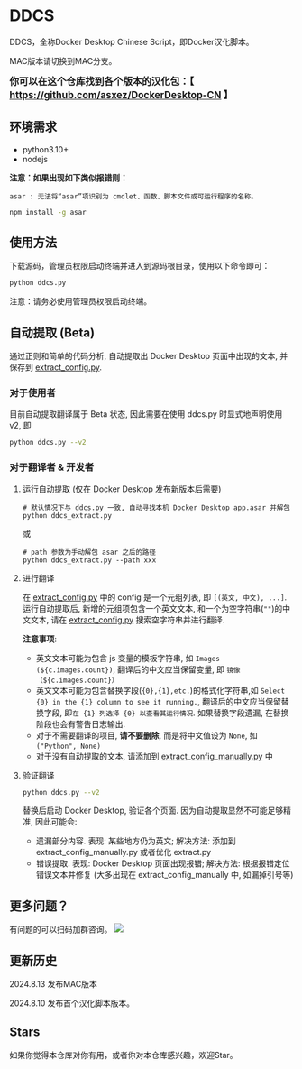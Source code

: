 # DDCS

DDCS，全称Docker Desktop Chinese Script，即Docker汉化脚本。

MAC版本请切换到MAC分支。

<big>**你可以在这个仓库找到各个版本的汉化包：【 https://github.com/asxez/DockerDesktop-CN 】**</big>

## 环境需求
- python3.10+
- nodejs

**注意：如果出现如下类似报错则：**
```text
asar : 无法将“asar”项识别为 cmdlet、函数、脚本文件或可运行程序的名称。
```
```bash
npm install -g asar
```

## 使用方法
下载源码，管理员权限启动终端并进入到源码根目录，使用以下命令即可：
```bash
python ddcs.py
```
注意：请务必使用管理员权限启动终端。

## 自动提取 (Beta)

通过正则和简单的代码分析, 自动提取出 Docker Desktop 页面中出现的文本,
并保存到 [extract_config.py](./lib/extract_config.py).

### 对于使用者

目前自动提取翻译属于 Beta 状态, 因此需要在使用 ddcs.py 时显式地声明使用 v2, 即

```bash
python ddcs.py --v2
```

### 对于翻译者 & 开发者

1. 运行自动提取 (仅在 Docker Desktop 发布新版本后需要)

    ```shell
    # 默认情况下与 ddcs.py 一致, 自动寻找本机 Docker Desktop app.asar 并解包
    python ddcs_extract.py
    ```
   或
    ```shell
    # path 参数为手动解包 asar 之后的路径 
    python ddcs_extract.py --path xxx
    ```
2. 进行翻译

   在 [extract_config.py](./lib/extract_config.py) 中的 config 是一个元组列表, 即 `[(英文, 中文), ...]`. 运行自动提取后,
   新增的元组项包含一个英文文本, 和一个为空字符串(`""`)的中文文本, 请在 [extract_config.py](./lib/extract_config.py)
   搜索空字符串并进行翻译.

   **注意事项**:
    - 英文文本可能为包含 js 变量的模板字符串, 如 `Images (${c.images.count})`, 翻译后的中文应当保留变量, 即
      `镜像（${c.images.count}）`
    - 英文文本可能为包含替换字段(`{0},{1},etc.`)的格式化字符串,如 `Select {0} in the {1} column to see it running.`,
      翻译后的中文应当保留替换字段, 即`在 {1} 列选择 {0} 以查看其运行情况`. 如果替换字段遗漏, 在替换阶段也会有警告日志输出.
    - 对于不需要翻译的项目, **请不要删除**, 而是将中文值设为 `None`, 如 `("Python", None)`
    - 对于没有自动提取的文本, 请添加到 [extract_config_manually.py](./lib/extract_config_manually.py) 中

3. 验证翻译

    ```bash
    python ddcs.py --v2
    ```
   替换后启动 Docker Desktop, 验证各个页面. 因为自动提取显然不可能足够精准, 因此可能会:
    - 遗漏部分内容. 表现: 某些地方仍为英文; 解决方法: 添加到 extract_config_manually.py 或者优化 extract.py
    - 错误提取. 表现: Docker Desktop 页面出现报错; 解决方法: 根据报错定位错误文本并修复 (大多出现在
      extract_config_manually 中, 如漏掉引号等)

## 更多问题？
有问题的可以扫码加群咨询。
![](images/1.jpg)

## 更新历史
2024.8.13 发布MAC版本

2024.8.10 发布首个汉化脚本版本。

## Stars
如果你觉得本仓库对你有用，或者你对本仓库感兴趣，欢迎Star。
